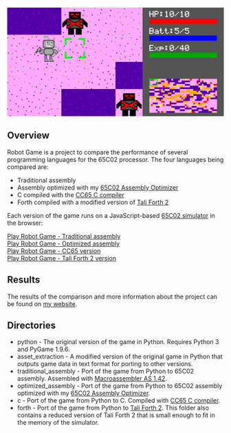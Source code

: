 ![Screenshot of Robot Game](/images/RobotGame.png)

## Overview
Robot Game is a project to compare the performance of several programming languages for the 65C02 processor. The four languages being compared are:

- Traditional assembly
- Assembly optimized with my [65C02 Assembly Optimizer](https://github.com/JoeyShepard/65C02_Assembly_Optimizer)
- C compiled with the [CC65 C compiler](https://cc65.github.io/)
- Forth compiled with a modified version of [Tali Forth 2](https://github.com/scotws/TaliForth2)

Each version of the game runs on a JavaScript-based [65C02 simulator](https://github.com/JoeyShepard/65C02_Simulator) in the browser:

[Play Robot Game - Traditional assembly](http://calc6502.com/RobotGame/TradAsm/main.html)\
[Play Robot Game - Optimized assembly](http://calc6502.com/RobotGame/OptAsm/main.html)\
[Play Robot Game - CC65 version](http://calc6502.com/RobotGame/CC65/main.html)\
[Play Robot Game - Tali Forth 2 version](http://calc6502.com/RobotGame/TaliForth2/main.html)

## Results
The results of the comparison and more information about the project can be found on [my website](http://calc6502.com/RobotGame/summary.html).

## Directories
- python - The original version of the game in Python. Requires Python 3 and PyGame 1.9.6.
- asset_extraction - A modified version of the original game in Python that outputs game data in text format for porting to other versions.
- traditional_assembly - Port of the game from Python to 65C02 assembly. Assembled with [Macroassembler AS 1.42](http://john.ccac.rwth-aachen.de:8000/as/).
- optimized_assembly - Port of the game from Python to 65C02 assembly optimized with my [65C02 Assembly Optimizer](https://github.com/JoeyShepard/65C02_Assembly_Optimizer).
- c - Port of the game from Python to C. Compiled with [CC65 C compiler](https://cc65.github.io/).
- forth - Port of the game from Python to [Tali Forth 2](https://github.com/scotws/TaliForth2). This folder also contains a reduced version of Tali Forth 2 that is small enough to fit in the memory of the simulator.
